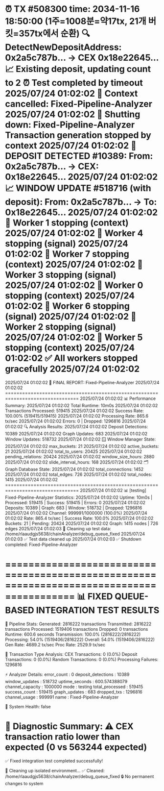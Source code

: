 ⏰ TX #508300 time: 2034-11-16 18:50:00 (1주=1008분=약17tx, 21개 버킷=357tx에서 순환)
   🔍 DetectNewDepositAddress: 0x2a5c787b... → CEX 0x18e22645...
   📈 Existing deposit, updating count to 2
   ⏰ Test completed by timeout
2025/07/24 01:02:02 🛑 Context cancelled: Fixed-Pipeline-Analyzer
2025/07/24 01:02:02 🔄 Shutting down: Fixed-Pipeline-Analyzer
Transaction generation stopped by context
2025/07/24 01:02:02 🎯 DEPOSIT DETECTED #10389: From: 0x2a5c787b... → CEX: 0x18e22645...
2025/07/24 01:02:02 📈 WINDOW UPDATE #518716 (with deposit): From: 0x2a5c787b... → To: 0x18e22645...
2025/07/24 01:02:02 🔧 Worker 1 stopping (context)
2025/07/24 01:02:02 🔧 Worker 4 stopping (signal)
2025/07/24 01:02:02 🔧 Worker 7 stopping (context)
2025/07/24 01:02:02 🔧 Worker 3 stopping (signal)
2025/07/24 01:02:02 🔧 Worker 0 stopping (context)
2025/07/24 01:02:02 🔧 Worker 6 stopping (signal)
2025/07/24 01:02:02 🔧 Worker 2 stopping (signal)
2025/07/24 01:02:02 🔧 Worker 5 stopping (context)
2025/07/24 01:02:02 ✅ All workers stopped gracefully
2025/07/24 01:02:02 
================================================================================
2025/07/24 01:02:02 🎯 FINAL REPORT: Fixed-Pipeline-Analyzer
2025/07/24 01:02:02 ================================================================================
2025/07/24 01:02:02 📊 Performance Summary:
2025/07/24 01:02:02    Total Runtime: 10m0s
2025/07/24 01:02:02    Transactions Processed: 519415
2025/07/24 01:02:02    Success Rate: 100.00% (519415/519415)
2025/07/24 01:02:02    Processing Rate: 865.6 tx/sec
2025/07/24 01:02:02    Errors: 0 | Dropped: 1296816
2025/07/24 01:02:02 
🔍 Analysis Results:
2025/07/24 01:02:02    Deposit Detections: 10389
2025/07/24 01:02:02    Graph Updates: 683
2025/07/24 01:02:02    Window Updates: 518732
2025/07/24 01:02:02 
🪟 Window Manager State:
2025/07/24 01:02:02    max_buckets: 21
2025/07/24 01:02:02    active_buckets: 21
2025/07/24 01:02:02    total_to_users: 20425
2025/07/24 01:02:02    pending_relations: 20424
2025/07/24 01:02:02    window_size_hours: 2880
2025/07/24 01:02:02    slide_interval_hours: 168
2025/07/24 01:02:02 
🗂️  Graph Database State:
2025/07/24 01:02:02    total_connections: 1452
2025/07/24 01:02:02    total_edges: 726
2025/07/24 01:02:02    total_nodes: 1415
2025/07/24 01:02:02 ================================================================================
2025/07/24 01:02:02 📊 [testing] Fixed-Pipeline-Analyzer Statistics:
2025/07/24 01:02:02    Uptime: 10m0s | Processed: 519415 | Success: 519415 | Errors: 0
2025/07/24 01:02:02    Deposits: 10389 | Graph: 683 | Window: 518732 | Dropped: 1296816
2025/07/24 01:02:02    Channel: 999991/1000000 (100.0%)
2025/07/24 01:02:02    Rate: 865.4 tx/sec | Success Rate: 100.0%
2025/07/24 01:02:02    Buckets: 21 | Pending: 20424
2025/07/24 01:02:02    Graph: 1415 nodes | 726 edges
2025/07/24 01:02:03 🧹 Cleaning up test data: /home/rlaaudgjs5638/chainAnalyzer/debug_queue_fixed
2025/07/24 01:02:03 ✅ Test data cleaned up
2025/07/24 01:02:03 ✅ Shutdown completed: Fixed-Pipeline-Analyzer

==========================================================================================
📊 FIXED QUEUE-BASED INTEGRATION TEST RESULTS
==========================================================================================
🔢 Pipeline Stats:
   Generated:    2816222 transactions
   Transmitted:  2816222 transactions
   Processed:    1519406 transactions
   Dropped:      0 transactions
   Runtime:      600.6 seconds
   Transmission: 100.0% (2816222/2816222)
   Processing:   54.0% (1519406/2816222)
   Overall:      54.0% (1519406/2816222)
   Gen Rate:     4689.2 tx/sec
   Proc Rate:    2529.9 tx/sec

🎯 Transaction Type Analysis:
   CEX Transactions:     0 (0.0%)
   Deposit Transactions: 0 (0.0%)
   Random Transactions:  0 (0.0%)
   Processing Failures:  1296816

⚡ Analyzer Details:
   error_count         : 0
   deposit_detections  : 10389
   window_updates      : 518732
   uptime_seconds      : 600.574388079
   channel_capacity    : 1000000
   mode                : testing
   total_processed     : 519415
   success_count       : 519415
   graph_updates       : 683
   dropped_txs         : 1296816
   channel_usage       : 999991
   name                : Fixed-Pipeline-Analyzer

💚 System Health: false

🔧 Diagnostic Summary:
   ⚠️  CEX transaction ratio lower than expected (0 vs 563244 expected)
==========================================================================================

✅ Fixed integration test completed successfully!

🧹 Cleaning up isolated environment...
   ✅ Cleaned: /home/rlaaudgjs5638/chainAnalyzer/debug_queue_fixed
🔒 No permanent changes to system
